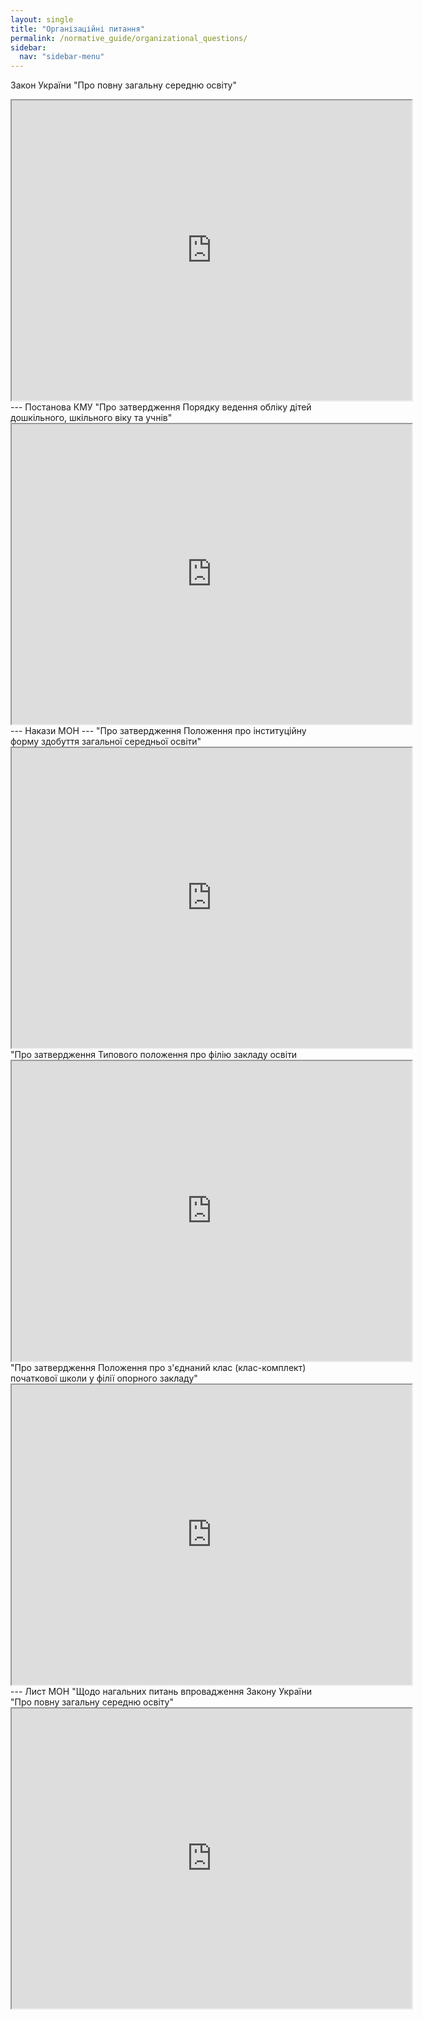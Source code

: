 ```yaml
---
layout: single
title: "Організаційні питання"
permalink: /normative_guide/organizational_questions/
sidebar:
  nav: "sidebar-menu"
---
```

Закон України "Про повну загальну середню освіту"
<iframe src="https://drive.google.com/file/d/1SowyY081Pt-yLhHNEFvpJipxpAqe3608/preview" width="640" height="480"></iframe>
---
Постанова КМУ "Про затвердження Порядку ведення обліку дітей дошкільного, шкільного віку та учнів" 
<iframe src="https://drive.google.com/file/d/1tWSv2NIuE-7eXvvPwcB2IkO5ZElT3oLT/preview" width="640" height="480"></iframe>
---
Накази МОН
---
"Про затвердження Положення про інституційну форму здобуття загальної середньої освіти"
<iframe src="https://drive.google.com/file/d/19AkZO1jdaGwJ-wAW3xA75_aQhaJRWnBM/preview" width="640" height="480"></iframe>
"Про затвердження Типового положення про філію закладу освіти
<iframe src="https://drive.google.com/file/d/1zYTQxDjV8DgYWsT6rMiQiBRPMj4aD5pz/preview" width="640" height="480"></iframe>
"Про затвердження Положення про з'єднаний клас (клас-комплект) початкової школи у філії опорного закладу"
<iframe src="https://drive.google.com/file/d/1z7p2tAbiYrpvH4CulHSCmMc228vqV7tF/preview" width="640" height="480"></iframe>
---
Лист МОН "Щодо нагальних питань впровадження Закону України "Про повну загальну середню освіту"
<iframe src="https://drive.google.com/file/d/1g2E6U41PHnyxHuQdG_KmWEHK_Ownd3Xg/preview" width="640" height="480"></iframe>
